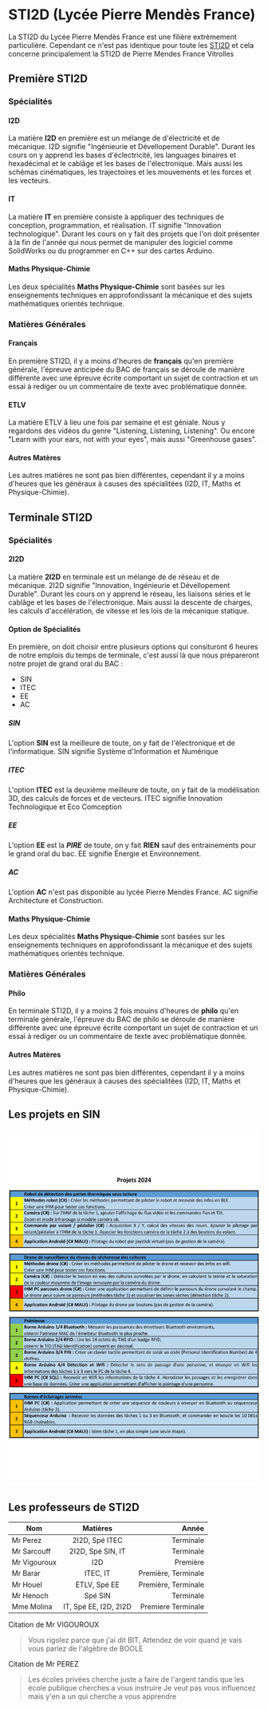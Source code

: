 STI2D (Lycée Pierre Mendès France)
=

La STI2D du Lycée Pierre Mendès France est une filière extrèmement particulière. Cependant ce n'est pas identique pour toute les [STI2D](https://tinyurl.com/yc7ftfbj) et cela concerne principalement la STI2D de Pierre Mendes France Vitrolles
## Première STI2D


### Spécialités

#### I2D

La matière **I2D** en première est un mélange de d'électricité et de mécanique. I2D signifie "Ingénieurie et Dévellopement Durable". Durant les cours on y apprend les bases d'éclectricité, les languages binaires et hexadécimal et le cablâge et les bases de l'électronique. Mais aussi les schémas cinématiques, les trajectoires et les mouvements et les forces et les vecteurs.

#### IT

La matière **IT** en première consiste à appliquer des techniques de conception, programmation, et réalisation. IT signifie "Innovation technologique". Durant les cours on y fait des projets que l'on doit présenter à la fin de l'année qui nous permet de manipuler des logiciel comme SolidWorks ou du programmer en C++ sur des cartes Arduino.

#### Maths Physique-Chimie

Les deux spécialités **Maths Physique-Chimie** sont basées sur les enseignements techniques en approfondissant la mécanique et des sujets mathématiques orientés technique.

### Matières Générales

#### Français

En première STI2D, il y a moins d'heures de **français** qu'en première générale, l'épreuve anticipée du BAC de français se déroule de manière différente avec une épreuve écrite comportant un sujet de contraction et un essai à rediger ou un commentaire de texte avec problématique donnée.

#### ETLV

La matière ETLV à lieu une fois par semaine et est géniale. Nous y regardons des vidéos du genre "Listening, Listening, Listening". Ou encore "Learn with your ears, not with your eyes", mais aussi "Greenhouse gases".

#### Autres Matères

Les autres matières ne sont pas bien différentes, cependant il y a moins d'heures que les généraux à causes des spécialitées (I2D, IT, Maths et Physique-Chimie).

## Terminale STI2D

### Spécialités

#### 2I2D

La matière **2I2D** en terminale est un mélange de de réseau et de mécanique. 2I2D signifie "Innovation, Ingénieurie et Dévellopement Durable". Durant les cours on y apprend le réseau, les liaisons séries et le cablâge et les bases de l'électronique. Mais aussi la descente de charges, les calculs d'accélération, de vitesse et les lois de la mécanique statique.

#### Option de Spécialités

En première, on doit choisir entre plusieurs options qui consituront 6 heures de notre emplois du temps de terminale, c'est aussi là que nous prépareront notre projet de grand oral du BAC :
- SIN
- ITEC
- EE
- AC

##### SIN

L'option **SIN** est la meilleure de toute, on y fait de l'électronique et de l'informatique. SIN signifie Système d'Information et Numérique

##### ITEC

L'option **ITEC** est la deuxième meilleure de toute, on y fait de la modélisation 3D, des calculs de forces et de vecteurs. ITEC signifie Innovation Technologique et Eco Comception

##### EE

L'option **EE** est la ***PIRE*** de toute, on y fait **RIEN** sauf des entrainements pour le grand oral du bac. EE signifie Énergie et Environnement.

##### AC

L'option **AC** n'est pas disponible au lycée Pierre Mendès France. AC signifie Architecture et Construction.

#### Maths Physique-Chimie

Les deux spécialités **Maths Physique-Chimie** sont basées sur les enseignements techniques en approfondissant la mécanique et des sujets mathématiques orientés technique.

### Matières Générales

#### Philo

En terminale STI2D, il y a moins 2 fois mouins d'heures de **philo** qu'en terminale générale, l'épreuve du BAC de philo se déroule de manière différente avec une épreuve écrite comportant un sujet de contraction et un essai à rediger ou un commentaire de texte avec problématique donnée.

#### Autres Matères

Les autres matières ne sont pas bien différentes, cependant il y a moins d'heures que les généraux à causes des spécialitées (I2D, IT, Maths et Physique-Chimie).

## Les projets en SIN

<img src="ProjetsChoix-1.png" width="512"/>

## Les professeurs de STI2D

Nom | Matières | Année
---|:---:|---:
Mr Perez | 2I2D, Spé ITEC | Terminale
Mr Sarcouff | 2I2D, Spé SIN, IT | Terminale
Mr Vigouroux | I2D | Première
Mr Barar | ITEC, IT | Première, Terminale
Mr Houel | ETLV, Spé EE | Première, Terminale
Mr Henoch | Spé SIN | Terminale
Mme Molina | IT, Spé EE, I2D, 2I2D | Premiere Terminale 

Citation de Mr VIGOUROUX
> Vous rigolez parce que j'ai dit BIT,
> Attendez de voir quand je vais vous parlez de l'algèbre de BOOLE

Citation de Mr PEREZ
> Les écoles privées cherche juste a faire de l'argent
> tandis que les école publique cherches a vous instruire
> Je veut pas vous influencez mais y'en a un qui cherche a vous apprendre
